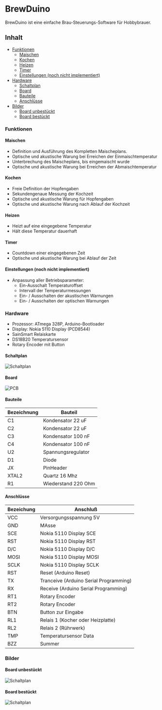 # BrewDuino
BrewDuino ist eine einfache Brau-Steuerungs-Software für Hobbybrauer.

## Inhalt
- [Funktionen](#Funktionen)
	- [Maischen](#)
	- [Kochen](#)
	- [Heizen](#)
	- [Timer](#)
	- [Einstellungen (noch nicht implementiert)](#)
- [Hardware](#)
	- [Schaltplan](#)
	- [Board](#)
	- [Bauteile](#)
	- [Anschlüsse](#)
- [Bilder](#)
	- [Board unbestückt](#)
	- [Board bestückt](#)

### Funktionen

#### Maischen
* Definition und Ausführung des Kompletten Maischeplans.
* Optische und akustische Warung bei Erreichen der Einmaischtemperatur
* Unterbrechung des Maischeplans, bis eingemaischt wurde
* Optische und akustische Warung bei Erreichen der Abmaischtemperatur

#### Kochen
* Freie Definition der Hopfengaben
* Sekundengenaue Messung der Kochzeit
* Optische und akustische Warung für Hopfengaben
* Optische und akustische Warung nach Ablauf der Kochzeit

#### Heizen
* Heizt auf eine eingegebene Temperatur
* Hält diese Temperatur dauerhaft

#### Timer
* Countdown einer eingegebenen Zeit
* Optische und akustische Warung bei Ablauf der Zeit

#### Einstellungen (noch nicht implementiert)
* Anpassung aller Betriebsparameter:
  * Ein-Ausschalt Temperaturoffset
  * Intervall der Temperaturmessungen
  * Ein- / Ausschalten der akustischen Warnungen
  * Ein- / Ausschalten der optischen Warnungen

### Hardware
* Prozessor: ATmega 328P, Arduino-Bootloader
* Display: Nokia 5110 Display (PCD8544)
* SainSmart Relaiskarte
* DS18B20 Temperatursensor
* Rotary Encoder mit Button
 
#### Schaltplan
![Schaltplan](/Hardware/BrewDuino_Schaltplan.png)

#### Board
![PCB](/Hardware/BrewDuino_Leiterplatte.png)

#### Bauteile
Bezeichnung | Bauteil
------------ | -------------
C1 | Kondensator 22 uF
C2 | Kondensator 22 uF
C3 | Kondensator 100 nF
C4 | Kondensator 100 nF
U2 | Spannungsregulator
D1 | Diode
JX | PinHeader
XTAL2 | Quartz 16 Mhz
R1 | Wiederstand 220 Ohm

#### Anschlüsse
Bezeichung | Anschluß
-----------|---------
VCC  | Versorgungsspannung 5V
GND  | MAsse
SCE  | Nokia 5110 Display SCE
RST  | Nokia 5110 Display RST
D/C  | Nokia 5110 Display D/C
MOSI | Nokia 5110 Display MOSI
SCLK | Nokia 5110 Display SCLK
RST  | Reset (Arduino Reset)
TX   | Tranceive (Arduino Serial Programming)
RX   | Receive (Arduino Serial Programming)
RT1  | Rotary Encoder
RT2  | Rotary Encoder
BTN  | Button zur Eingabe
RL1  | Relais 1 (Kocher oder Heizplatte)
RL2  | Relais 2 (Rührwerk)
TMP  | Temperatursensor Data
BZZ  | Summer

### Bilder

#### Board unbestückt
![Schaltplan](/Hardware/Board.jpg)

#### Board bestückt
![Schaltplan](/Hardware/Board_components.jpg)
